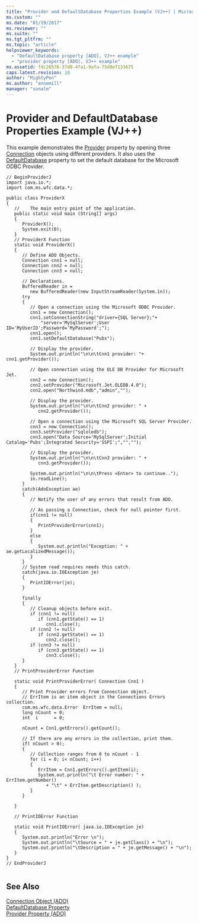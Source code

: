 ```yaml
---
title: "Provider and DefaultDatabase Properties Example (VJ++) | Microsoft Docs"
ms.custom: ""
ms.date: "01/19/2017"
ms.reviewer: ""
ms.suite: ""
ms.tgt_pltfrm: ""
ms.topic: "article"
helpviewer_keywords: 
  - "DefaultDatabase property [ADO], VJ++ example"
  - "provider property [ADO], VJ++ example"
ms.assetid: fdc26576-37d0-4fa1-9afa-75d0e7133675
caps.latest.revision: 10
author: "MightyPen"
ms.author: "annemill"
manager: "sonalm"
---
```

# Provider and DefaultDatabase Properties Example (VJ++)
This example demonstrates the [Provider](../../../ado/reference/ado-api/provider-property-ado.md) property by opening three [Connection](../../../ado/reference/ado-api/connection-object-ado.md) objects using different providers. It also uses the [DefaultDatabase](../../../ado/reference/ado-api/defaultdatabase-property.md) property to set the default database for the Microsoft ODBC Provider.  
  
```  
// BeginProviderJ  
import java.io.*;  
import com.ms.wfc.data.*;  
  
public class ProviderX  
{  
   //    The main entry point of the application.  
   public static void main (String[] args)  
   {  
      ProviderX();  
      System.exit(0);  
   }  
   // ProviderX Function  
   static void ProviderX()  
   {  
      // Define ADO Objects.  
      Connection cnn1 = null;  
      Connection cnn2 = null;  
      Connection cnn3 = null;  
  
      // Declarations.  
      BufferedReader in =   
         new BufferedReader(new InputStreamReader(System.in));  
      try  
      {  
         // Open a connection using the Microsoft ODBC Provider.  
         cnn1 = new Connection();  
         cnn1.setConnectionString("driver={SQL Server};"+  
             "server='MySqlServer';User ID='MyUserID';Password='MyPassword';");  
         cnn1.open();  
         cnn1.setDefaultDatabase("Pubs");  
  
         // Display the provider.  
         System.out.println("\n\n\tCnn1 provider: "+ cnn1.getProvider());  
  
         // Open connection using the OLE DB Provider for Microsoft Jet.  
         cnn2 = new Connection();  
         cnn2.setProvider("Microsoft.Jet.OLEDB.4.0");  
         cnn2.open("Northwind.mdb","admin","");  
  
         // Display the provider.  
         System.out.println("\n\n\tCnn2 provider: " +   
            cnn2.getProvider());  
  
         // Open a connection using the Microsoft SQL Server Provider.  
         cnn3 = new Connection();  
         cnn3.setProvider("sqloledb");  
         cnn3.open("Data Source='MySqlServer';Initial Catalog='Pubs';Integrated Security='SSPI';","","");  
  
         // Display the provider.  
         System.out.println("\n\n\tCnn3 provider: " +   
            cnn3.getProvider());  
  
         System.out.println("\n\n\tPress <Enter> to continue..");  
         in.readLine();  
      }  
      catch(AdoException ae)  
      {  
         // Notify the user of any errors that result from ADO.  
  
         // As passing a Connection, check for null pointer first.  
         if(cnn1 != null)  
         {  
            PrintProviderError(cnn1);  
         }  
         else  
         {  
            System.out.println("Exception: " + ae.getLocalizedMessage());  
         }  
      }  
      // System read requires needs this catch.  
      catch(java.io.IOException je)  
      {  
         PrintIOError(je);  
      }     
  
      finally  
      {  
         // Cleanup objects before exit.     
         if (cnn1 != null)  
            if (cnn1.getState() == 1)  
               cnn1.close();     
         if (cnn2 != null)  
            if (cnn2.getState() == 1)  
               cnn2.close();     
         if (cnn3 != null)  
            if (cnn3.getState() == 1)  
               cnn3.close();  
      }  
   }  
   // PrintProviderError Function  
  
   static void PrintProviderError( Connection Cnn1 )  
   {  
      // Print Provider errors from Connection object.  
      // ErrItem is an item object in the Connections Errors collection.  
      com.ms.wfc.data.Error  ErrItem = null;  
      long nCount = 0;  
      int  i      = 0;  
  
      nCount = Cnn1.getErrors().getCount();  
  
      // If there are any errors in the collection, print them.  
      if( nCount > 0);  
      {  
         // Collection ranges from 0 to nCount - 1  
         for (i = 0; i< nCount; i++)  
         {  
            ErrItem = Cnn1.getErrors().getItem(i);  
            System.out.println("\t Error number: " + ErrItem.getNumber()  
               + "\t" + ErrItem.getDescription() );  
         }  
      }  
  
   }  
  
   // PrintIOError Function  
  
   static void PrintIOError( java.io.IOException je)  
   {  
      System.out.println("Error \n");  
      System.out.println("\tSource = " + je.getClass() + "\n");  
      System.out.println("\tDescription = " + je.getMessage() + "\n");  
   }  
}  
// EndProviderJ  
  
```  
  
## See Also  
 [Connection Object (ADO)](../../../ado/reference/ado-api/connection-object-ado.md)   
 [DefaultDatabase Property](../../../ado/reference/ado-api/defaultdatabase-property.md)   
 [Provider Property (ADO)](../../../ado/reference/ado-api/provider-property-ado.md)